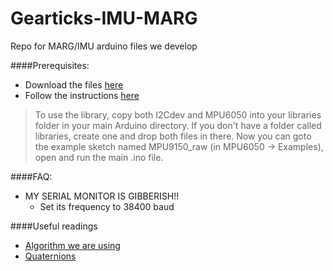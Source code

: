 Gearticks-IMU-MARG
==================

Repo for MARG/IMU arduino files we develop

####Prerequisites:
  - Download the files [here](https://github.com/sparkfun/MPU-9150_Breakout)
  - Follow the instructions [here](https://github.com/sparkfun/MPU-9150_Breakout/tree/master/firmware)

> To use the library, copy both I2Cdev and MPU6050 into your libraries folder in your main Arduino directory. If you don't have a folder called libraries, create one and drop both files in there. Now you can goto the example sketch named MPU9150_raw (in MPU6050 -> Examples), open and run the main .ino file.

####FAQ:

 - MY SERIAL MONITOR IS GIBBERISH!!
     - Set its frequency to 38400 baud

####Useful readings
 - [Algorithm we are using](http://www.x-io.co.uk/res/doc/madgwick_internal_report.pdf)
 - [Quaternions](http://www.x-io.co.uk/res/doc/quaternions.pdf)
